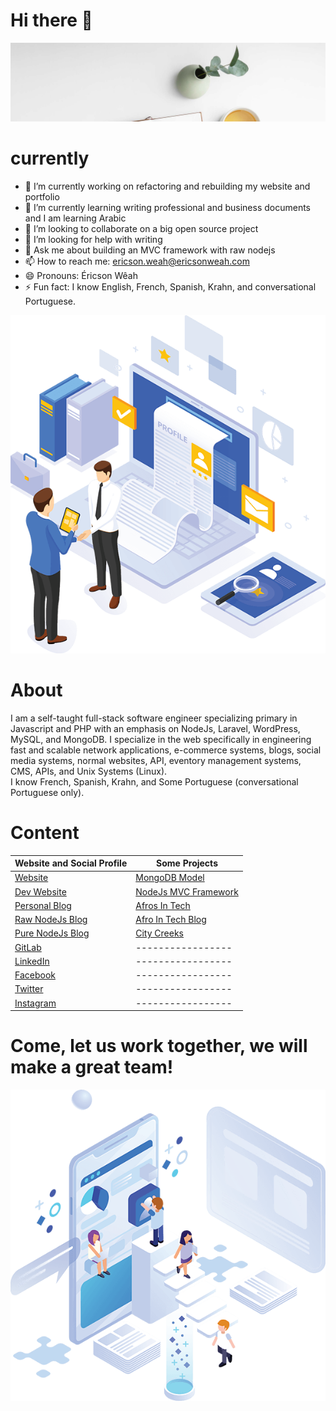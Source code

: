 # Hi there 👋



<p align="center">
  <img src="images/welcome.svg" alt="Sublime's custom image"/>
</p>

# currently 

- 🔭 I’m currently working on refactoring and rebuilding my website and portfolio
- 🌱 I’m currently learning writing professional and business documents and I am learning Arabic
- 👯 I’m looking to collaborate on a big open source project
- 🤔 I’m looking for help with writing
- 💬 Ask me about building an MVC framework with raw nodejs
- 📫 How to reach me: ericson.weah@ericsonweah.com
- 😄 Pronouns: Éricson Wêah
- ⚡ Fun fact: I know English, French, Spanish, Krahn, and conversational Portuguese.



<p align="center">
  <img src="images/me.png" alt="Sublime's custom image"/>
</p>

# About
I am a self-taught full-stack software engineer specializing primary in Javascript and PHP with an emphasis on NodeJs, Laravel, WordPress, MySQL, and MongoDB. I specialize in the web specifically in engineering fast and scalable network applications, e-commerce systems, blogs, social media systems, normal websites, API, eventory management systems, CMS, APIs, and Unix Systems (Linux). <br />
I know French, Spanish, Krahn, and Some Portuguese (conversational Portuguese only). <br />

# Content
<!-- Makes a bullet point list -->

Website and Social Profile | Some Projects |
--- | --- | 
[Website](https://www.ericsonweah.com) | [MongoDB Model](https://www.mongodbmodel.com) |
[Dev Website](https://www.ericsonweah.dev)| [NodeJs MVC Framework](https://www.ongojs.com) |
[Personal Blog](https://www.ericsonsweah.com) | [Afros In Tech](https://www.afrosintech.com) |
[Raw NodeJs Blog](https://www.rawnodejs.com) | [Afro In Tech Blog](https://www.afrosintech.org) |
[Pure NodeJs Blog](https://www.purenodejs.com) | [City Creeks](https://www.citycreaks.com) |
[GitLab](https://gitlab.com/ericsonweah)   | ----------------- |
[LinkedIn](https://www.linkedin.com/in/ericson-weah-b03600210/) | ----------------- |
[Facebook](https://www.facebook.com/Eric.S.Weah) | ----------------- |
[Twitter](https://twitter.com/EricsonWeah1)| ----------------- |
[Instagram](https://www.instagram.com/ericsonweah/) | ----------------- |


# Come, let us work together, we will make a great team!

<p align="center">
  <img src="images/come-in-please.png" alt="Sublime's custom image"/>
</p>




   
 




